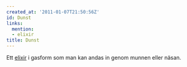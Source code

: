 ```yaml
---
created_at: '2011-01-07T21:50:56Z'
id: Dunst
links:
  mention:
  - elixir
title: Dunst
---
```


Ett [elixir] i gasform som man kan andas in genom munnen eller näsan.

  [elixir]: elixir
